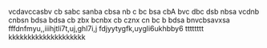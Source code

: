vcdavccasbv
cb sabc sanba 
cbsa nb c
bc bsa cbA 
bvc dbc dsb nbsa
vcdnb cnbsn
bdsa bdsa 
cb zbx bcnbx
cb cznx cn
bc b bdsa
bnvcbsavxsa
fffdnfmyu,,iiihjtli7t,uj,ghl7i,j
fdjyytygfk,uygli6ukhbby6
tttttttt
kkkkkkkkkkkkkkkkkkkk
